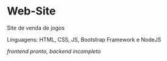 # Web-Site
Site de venda de jogos

Linguagens: HTML, CSS, JS, Bootstrap Framework e NodeJS

_frontend pronto, backend incompleto_

